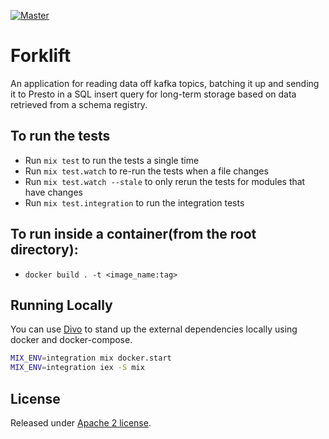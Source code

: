 [![Master](https://travis-ci.org/smartcitiesdata/forklift.svg?branch=master)](https://travis-ci.org/smartcitiesdata/forklift)

# Forklift

An application for reading data off kafka topics, batching it up and sending it to Presto in a SQL insert query for long-term storage based on data retrieved from a schema registry.


## To run the tests

  * Run `mix test` to run the tests a single time
  * Run `mix test.watch` to re-run the tests when a file changes
  * Run `mix test.watch --stale` to only rerun the tests for modules that have changes
  * Run `mix test.integration` to run the integration tests

## To run inside a container(from the root directory):
  * `docker build . -t <image_name:tag>`

## Running Locally

You can use [Divo](https://hexdocs.pm/divo/) to stand up the external dependencies locally using docker and docker-compose.

```bash
MIX_ENV=integration mix docker.start
MIX_ENV=integration iex -S mix
```

## License

Released under [Apache 2 license](https://github.com/smartcitiesdata/forklift/blob/master/LICENSE).